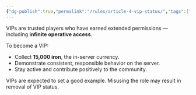 ```yaml
---
{"dg-publish":true,"permalink":"/rules/article-4-vip-status/","tags":["Rules"]}
---
```


VIPs are trusted players who have earned extended permissions — including **infinite operative access**.

To become a VIP:

- Collect **15,000 iron**, the in-server currency.
- Demonstrate consistent, responsible behavior on the server.
- Stay active and contribute positively to the community.

VIPs are expected to set a good example. Misusing the role may result in removal of VIP status.

